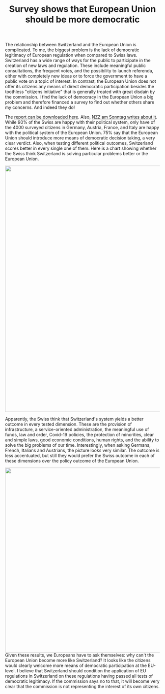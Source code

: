 ﻿---
layout: post
title: Survey shows that European Union should be more democratic
description: Meisser Economics financed a survey about how the Swiss and their neighbors preceive democracy in Switzerland and the European Union.
---
The relationship between Switzerland and the European Union is complicated. To me, the biggest problem is the lack of democratic legitimacy of European regulation when compared to Swiss laws. Switzerland has a wide range of ways for the public to participate in the creation of new laws and regulation. These include meaningful public consultations, the frequent votes, and the possibility to launch referenda, either with completely new ideas or to force the government to have a public vote on a topic of interest. In contrast, the European Union does not offer its citizens any means of direct democratic participation besides the toothless "citizens initiative" that is generally treated with great disdain by the commission. I find the lack of democracy in the European Union a big problem and therefore financed a survey to find out whether others share my concerns. And indeed they do!


The <a href="https://github.com/meisserecon/www/raw/gh-pages/2021-11-14%20EU%20Umfrage.pdf">report can be downloaded here</a>. Also, <a href="https://github.com/meisserecon/www/raw/gh-pages/2021-11-14%20EU%20Umfrage%20NZZAS.pdf">NZZ am Sonntag writes about it</a>. While 90% of the Swiss are happy with their political system, only have of the 4000 surveyed citizens in Germany, Austria, France, and Italy are happy with the political system of the European Union. 75% say that the European Union should introduce more means of democratic decision taking, a very clear verdict. Also, when testing different political outcomes, Switzerland scores better in every single one of them. Here is a chart showing whether the Swiss think Switzerland is solving particular problems better or the European Union.

<img src="../../../assets/images/swiss-eu-1.png" width="800">

Apparently, the Swiss think that Switzerland's system yields a better outcome in every tested dimension. These are the provision of infrastructure, a service-oriented administration, the meaningful use of funds, law and order, Covid-19 policies, the protection of minorities, clear and simple laws, good economic conditions, human rights, and the ability to solve the big problems of our time. Interestingly, when asking Germans, French, Italians and Austrians, the picture looks very similar. The outcome is less accentuated, but still they would prefer the Swiss outcome in each of these dimensions over the policy outcome of the European Union.

<img src="../../../assets/images/swiss-eu-2.png" width="600">
Given these results, we Europeans have to ask themselves: why can't the European Union become more like Switzerland? It looks like the citizens would clearly welcome more means of democratic participation at the EU-level. I believe that Switzerland should condition the application of EU regulations in Switzerland on these regulations having passed all tests of democratic legitimacy. If the commission says no to that, it will become very clear that the commission is not representing the interest of its own citizens.
